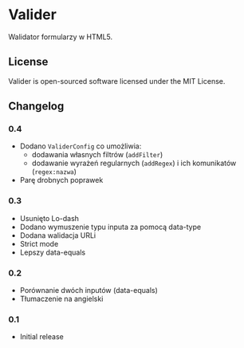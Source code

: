 # Valider
Walidator formularzy w HTML5.

## License
Valider is open-sourced software licensed under the MIT License.

## Changelog

### 0.4
- Dodano `ValiderConfig` co umożliwia:
    - dodawania własnych filtrów (`addFilter`)
    - dodawanie wyrażeń regularnych (`addRegex`) i ich komunikatów (`regex:nazwa`)
- Parę drobnych poprawek

### 0.3
- Usunięto Lo-dash
- Dodano wymuszenie typu inputa za pomocą data-type
- Dodana walidacja URLi
- Strict mode
- Lepszy data-equals

### 0.2
- Porównanie dwóch inputów (data-equals)
- Tłumaczenie na angielski

### 0.1
- Initial release